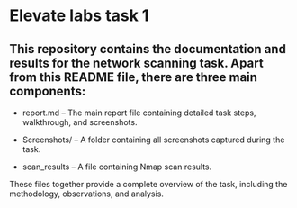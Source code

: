 # Elevate labs task 1

## This repository contains the documentation and results for the network scanning task. Apart from this README file, there are three main components:

   - report.md – The main report file containing detailed task steps, walkthrough, and screenshots.

   - Screenshots/ – A folder containing all screenshots captured during the task.

   - scan_results – A file containing Nmap scan results.

These files together provide a complete overview of the task, including the methodology, observations, and analysis.
